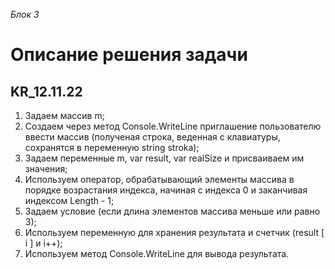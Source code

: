 *Блок 3*
# Описание решения задачи
## KR_12.11.22
1. Задаем массив m;
2. Создаем через метод Console.WriteLine приглашение пользователю ввести массив (полученая строка, веденная с клавиатуры, сохранятся в переменную string stroka);
3. Задаем переменные m, var result, var realSize и присваиваем им значения;
4. Используем оператор, обрабатывающий элементы массива в порядке возрастания индекса, начиная с индекса 0 и заканчивая индексом Length - 1;
5. Задаем условие (если длина элементов массива меньше или равно 3);
6. Используем переменную для хранения результата и счетчик (result [ i ] и i++);
7. Используем метод Console.WriteLine для вывода результата.